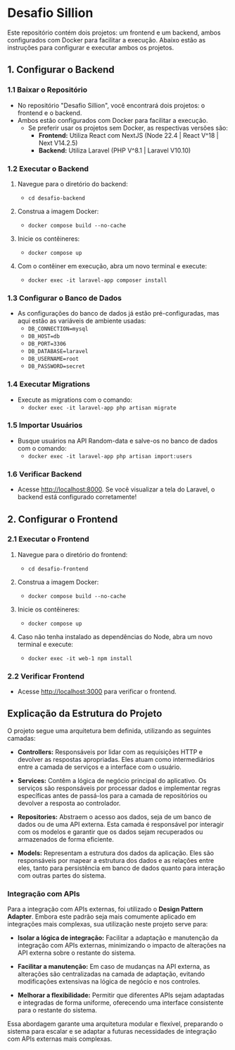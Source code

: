 # Desafio Sillion

Este repositório contém dois projetos: um frontend e um backend, ambos configurados com Docker para facilitar a execução. Abaixo estão as instruções para configurar e executar ambos os projetos.

## 1. Configurar o Backend

### 1.1 Baixar o Repositório

- No repositório "Desafio Sillion", você encontrará dois projetos: o frontend e o backend.
- Ambos estão configurados com Docker para facilitar a execução.
  - Se preferir usar os projetos sem Docker, as respectivas versões são:
    - **Frontend:** Utiliza React com NextJS (Node 22.4 | React V^18 | Next V14.2.5)
    - **Backend:** Utiliza Laravel (PHP V^8.1 | Laravel V10.10)

### 1.2 Executar o Backend

1. Navegue para o diretório do backend:
   - `cd desafio-backend`

2. Construa a imagem Docker:
   - `docker compose build --no-cache`

3. Inicie os contêineres:
   - `docker compose up`

4. Com o contêiner em execução, abra um novo terminal e execute:
   - `docker exec -it laravel-app composer install`

### 1.3 Configurar o Banco de Dados

- As configurações do banco de dados já estão pré-configuradas, mas aqui estão as variáveis de ambiente usadas:
  - `DB_CONNECTION=mysql`
  - `DB_HOST=db`
  - `DB_PORT=3306`
  - `DB_DATABASE=laravel`
  - `DB_USERNAME=root`
  - `DB_PASSWORD=secret`

### 1.4 Executar Migrations

- Execute as migrations com o comando:
  - `docker exec -it laravel-app php artisan migrate`

### 1.5 Importar Usuários

- Busque usuários na API Random-data e salve-os no banco de dados com o comando:
  - `docker exec -it laravel-app php artisan import:users`

### 1.6 Verificar Backend

- Acesse [http://localhost:8000](http://localhost:8000). Se você visualizar a tela do Laravel, o backend está configurado corretamente!

## 2. Configurar o Frontend

### 2.1 Executar o Frontend

1. Navegue para o diretório do frontend:
   - `cd desafio-frontend`

2. Construa a imagem Docker:
   - `docker compose build --no-cache`

3. Inicie os contêineres:
   - `docker compose up`

4. Caso não tenha instalado as dependências do Node, abra um novo terminal e execute:
   - `docker exec -it web-1 npm install`

### 2.2 Verificar Frontend

- Acesse [http://localhost:3000](http://localhost:3000) para verificar o frontend.

## Explicação da Estrutura do Projeto

O projeto segue uma arquitetura bem definida, utilizando as seguintes camadas:

- **Controllers:** Responsáveis por lidar com as requisições HTTP e devolver as respostas apropriadas. Eles atuam como intermediários entre a camada de serviços e a interface com o usuário.

- **Services:** Contêm a lógica de negócio principal do aplicativo. Os serviços são responsáveis por processar dados e implementar regras específicas antes de passá-los para a camada de repositórios ou devolver a resposta ao controlador.

- **Repositories:** Abstraem o acesso aos dados, seja de um banco de dados ou de uma API externa. Esta camada é responsável por interagir com os modelos e garantir que os dados sejam recuperados ou armazenados de forma eficiente.

- **Models:** Representam a estrutura dos dados da aplicação. Eles são responsáveis por mapear a estrutura dos dados e as relações entre eles, tanto para persistência em banco de dados quanto para interação com outras partes do sistema.

### Integração com APIs

Para a integração com APIs externas, foi utilizado o **Design Pattern Adapter**. Embora este padrão seja mais comumente aplicado em integrações mais complexas, sua utilização neste projeto serve para:

- **Isolar a lógica de integração:** Facilitar a adaptação e manutenção da integração com APIs externas, minimizando o impacto de alterações na API externa sobre o restante do sistema.

- **Facilitar a manutenção:** Em caso de mudanças na API externa, as alterações são centralizadas na camada de adaptação, evitando modificações extensivas na lógica de negócio e nos controles.

- **Melhorar a flexibilidade:** Permitir que diferentes APIs sejam adaptadas e integradas de forma uniforme, oferecendo uma interface consistente para o restante do sistema.

Essa abordagem garante uma arquitetura modular e flexível, preparando o sistema para escalar e se adaptar a futuras necessidades de integração com APIs externas mais complexas.
